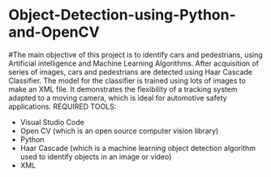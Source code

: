 # Object-Detection-using-Python-and-OpenCV
#The main objective of this project is to identify cars and pedestrians, using Artificial intelligence and Machine Learning Algorithms. After acquisition of series of images, cars and pedestrians are detected using Haar Cascade Classifier. The model for the classifier is trained using lots of images to make an XML file.  It demonstrates the flexibility of a tracking system adapted to a moving camera, which is ideal for automotive safety applications. 
REQUIRED TOOLS:
-	Visual Studio Code
-	Open CV (which is an open source computer vision library)
-	Python
-	Haar Cascade (which is a machine learning object detection algorithm used to identify objects in an image or video) 
-	XML
